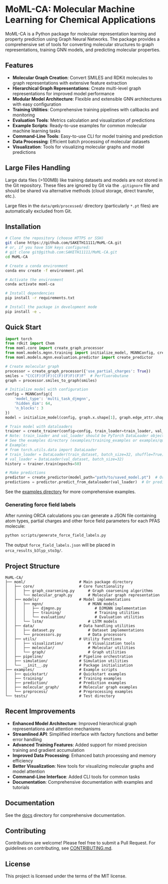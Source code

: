 # MoML-CA: Molecular Machine Learning for Chemical Applications

MoML-CA is a Python package for molecular representation learning and property prediction using Graph Neural Networks. The package provides a comprehensive set of tools for converting molecular structures to graph representations, training GNN models, and predicting molecular properties.

## Features

- **Molecular Graph Creation**: Convert SMILES and RDKit molecules to graph representations with extensive feature extraction
- **Hierarchical Graph Representations**: Create multi-level graph representations for improved model performance
- **Modular Model Architecture**: Flexible and extensible GNN architectures with easy configuration
- **Training Utilities**: Comprehensive training pipelines with callbacks and monitoring
- **Evaluation Tools**: Metrics calculation and visualization of predictions
- **Example Scripts**: Ready-to-use examples for common molecular machine learning tasks
- **Command-Line Tools**: Easy-to-use CLI for model training and prediction
- **Data Processing**: Efficient batch processing of molecular datasets
- **Visualization**: Tools for visualizing molecular graphs and model predictions

## Large Files Handling

Large data files (>100MB) like training datasets and models are not stored in the Git repository. These files are ignored by Git via the `.gitignore` file and should be shared via alternative methods (cloud storage, direct transfer, etc.).

Large files in the `data/qm9/processed/` directory (particularly `*.pt` files) are automatically excluded from Git.

## Installation

```bash
# Clone the repository (choose HTTPS or SSH)
git clone https://github.com/SAKETH11111/MoML-CA.git
# or, if you have SSH keys configured:
# git clone git@github.com:SAKETH11111/MoML-CA.git
cd MoML-CA

# Create a conda environment
conda env create -f environment.yml

# Activate the environment
conda activate moml-ca

# Install dependencies
pip install -r requirements.txt

# Install the package in development mode
pip install -e .
```

## Quick Start

```python
import torch
from rdkit import Chem
from moml.core import create_graph_processor
from moml.models.mgnn.training import initialize_model, MGNNConfig, create_trainer
from moml.models.mgnn.evaluation.predictor import create_predictor

# Create molecular graph
processor = create_graph_processor({'use_partial_charges': True})
smiles = "C(C(F)(F)F)(C(F)(F)F)(F)F"  # Perfluorobutane
graph = processor.smiles_to_graph(smiles)

# Initialize model with configuration
config = MGNNConfig({
    'model_type': 'multi_task_djmgnn',
    'hidden_dim': 64,
    'n_blocks': 3
})
model = initialize_model(config, graph.x.shape[1], graph.edge_attr.shape[1])

# Train model with dataloaders
trainer = create_trainer(config=config, train_loader=train_loader, val_loader=val_loader)
# Note: train_loader and val_loader should be PyTorch DataLoader objects containing your training and validation datasets.
# See the examples directory (examples/training_examples or examples/quickstart_examples) for how to create these dataloaders.
# Example:
# from torch.utils.data import DataLoader
# train_loader = DataLoader(train_dataset, batch_size=32, shuffle=True)
# val_loader = DataLoader(val_dataset, batch_size=32)
history = trainer.train(epochs=50)

# Make predictions
predictor = create_predictor(model_path="path/to/saved_model.pt")  # Or pass model directly
predictions = predictor.predict_from_dataloader(val_loader)  # Or predictor.predict([graph])
```

See the [examples directory](examples) for more comprehensive examples.

### Generating force field labels

After running ORCA calculations you can generate a JSON file containing atom
types, partial charges and other force field parameters for each PFAS molecule:

```bash
python scripts/generate_force_field_labels.py
```

The output `force_field_labels.json` will be placed in
`orca_results_b3lyp_sto3g/`.

## Project Structure

```
MoML-CA/
├── moml/                        # Main package directory
│   ├── core/                    # Core functionality
│   │   ├── graph_coarsening.py      # Graph coarsening algorithms
│   │   └── molecular_graph.py       # Molecular graph representation
│   ├── models/                  # Model implementations
│   │   ├── mgnn/                    # MGNN models
│   │   │   ├── djmgnn.py               # DJMGNN implementation
│   │   │   ├── training/               # Training utilities
│   │   │   └── evaluation/             # Evaluation utilities
│   │   └── lstm/                    # LSTM models
│   ├── data/                    # Data handling utilities
│   │   ├── dataset.py               # Dataset implementations
│   │   └── processors.py            # Data processors
│   ├── utils/                   # Utility functions
│   │   ├── visualization/           # Visualization tools
│   │   ├── molecular/               # Molecular utilities
│   │   └── graph/                   # Graph utilities
│   ├── pipeline/                # Pipeline orchestration
│   ├── simulation/              # Simulation utilities
│   └── __init__.py              # Package initialization
├── examples/                    # Example scripts
│   ├── quickstart/              # Quickstart examples
│   ├── training/                # Training examples
│   ├── prediction/              # Prediction examples
│   ├── molecular_graph/         # Molecular graph examples
│   └── preprocess/              # Preprocessing examples
└── tests/                       # Test directory
```

## Recent Improvements

- **Enhanced Model Architecture**: Improved hierarchical graph representations and attention mechanisms
- **Streamlined API**: Simplified interface with factory functions and better error handling
- **Advanced Training Features**: Added support for mixed precision training and gradient accumulation
- **Improved Data Processing**: Enhanced batch processing and memory efficiency
- **Better Visualization**: New tools for visualizing molecular graphs and model attention
- **Command-Line Interface**: Added CLI tools for common tasks
- **Documentation**: Comprehensive documentation with examples and tutorials

## Documentation

See the [docs](docs/) directory for comprehensive documentation.

## Contributing

Contributions are welcome! Please feel free to submit a Pull Request. For guidelines on contributing, see [CONTRIBUTING.md](CONTRIBUTING.md).

## License

This project is licensed under the terms of the MIT license.
